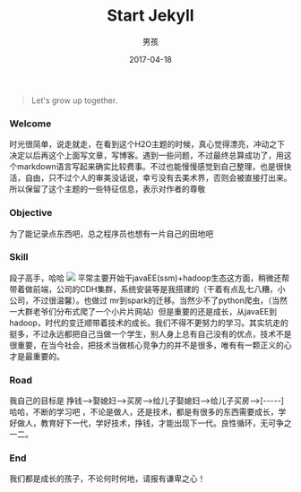 ﻿---
layout: post
title: 'Start Jekyll'
date: 2017-04-18
author: 男孩
tags: live
---
> Let's grow up together.
### Welcome
时光很简单，说走就走，在看到这个H2O主题的时候，真心觉得漂亮，冲动之下决定以后再这个上面写文章，写博客。遇到一些问题，不过最终总算成功了，用这个markdown语言写起来确实比较费事。不过也能慢慢感觉到自己整理，也是很快活，自由，只不过个人的审美没话说，幸亏没有去美术界，否则会被直接打出来。所以保留了这个主题的一些特征信息，表示对作者的尊敬
### Objective
为了能记录点东西吧，总之程序员也想有一片自己的田地吧
### Skill
段子高手，哈哈
![](http://mgimg-ali.oss-cn-beijing.aliyuncs.com/live/2017-04-19-start_jekyll.jpg)
平常主要开始干javaEE(ssm)+hadoop生态这方面，稍微还帮带着做前端，公司的CDH集群，系统安装等是我搭建的（干着有点乱七八糟，小公司，不过很温馨）。也做过 mr到spark的迁移。当然少不了python爬虫，（当然一大群老爷们分布式爬了一个小片片网站）但是重要的还是成长，从javaEE到hadoop，时代的变迁顺带着技术的成长。我们不得不更努力的学习。其实坑走的挺多，不过永远都把自己当做一个学生，别人身上总有自己没有的优点，技术不是很重要，在当今社会，把技术当做核心竞争力的并不是很多，唯有有一颗正义的心才是最重要的。
### Road
我自己的目标是 挣钱-->娶媳妇-->买房-->给儿子娶媳妇-->给儿子买房-->[-----]
哈哈，不断的学习吧 ，不论是做人，还是技术，都是有很多的东西需要成长，学好做人，教育好下一代，学好技术，挣钱，才能出现下一代。良性循环，无可争之一二。
### End
我们都是成长的孩子，不论何时何地，请报有谦卑之心！
